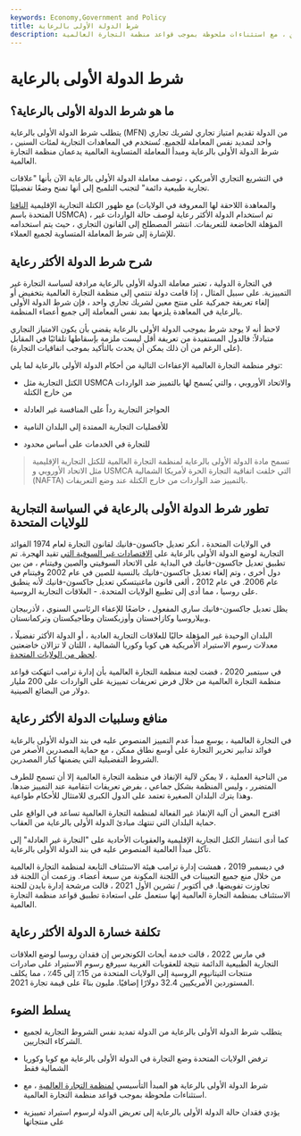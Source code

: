 ```yaml
---
keywords: Economy,Government and Policy
title: شرط الدولة الأولى بالرعاية
description: يتطلب بند الدولة الأولى بالرعاية من البلدان أن تعرض نفس الشروط التجارية لجميع الشركاء التجاريين ، مع استثناءات ملحوظة بموجب قواعد منظمة التجارة العالمية.
---
```


# شرط الدولة الأولى بالرعاية
## ما هو شرط الدولة الأولى بالرعاية؟

يتطلب شرط الدولة الأولى بالرعاية (MFN) من الدولة تقديم امتياز تجاري لشريك تجاري واحد لتمديد نفس المعاملة للجميع. تُستخدم في المعاهدات التجارية لمئات السنين ، شرط الدولة الأولى بالرعاية ومبدأ المعاملة المتساوية العالمية يدعمان منظمة التجارة العالمية.

في التشريع التجاري الأمريكي ، توصف معاملة الدولة الأولى بالرعاية الآن بأنها "علاقات تجارية طبيعية دائمة" لتجنب التلميح إلى أنها تمنح وضعًا تفضيليًا.

مع ظهور الكتلة التجارية الإقليمية [النافتا](/nafta) (والمعاهدة اللاحقة لها المعروفة في الولايات المتحدة باسم USMCA) ، تم استخدام الدولة الأكثر رعاية لوصف حالة الواردات غير المؤهلة الخاضعة للتعريفات. انتشر المصطلح إلى القانون التجاري ، حيث يتم استخدامه للإشارة إلى شرط المعاملة المتساوية لجميع العملاء.

## شرح شرط الدولة الأكثر رعاية

في التجارة الدولية ، تعتبر معاملة الدولة الأولى بالرعاية مرادفة لسياسة التجارة غير التمييزية. على سبيل المثال ، إذا قامت دولة تنتمي إلى منظمة التجارة العالمية بتخفيض أو إلغاء تعريفة جمركية على منتج معين لشريك تجاري واحد ، فإن شرط الدولة الأولى بالرعاية في المعاهدة يلزمها بمد نفس المعاملة إلى جميع أعضاء المنظمة.

لاحظ أنه لا يوجد شرط بموجب الدولة الأولى بالرعاية يقضي بأن يكون الامتياز التجاري متبادلاً: فالدول المستفيدة من تعريفة أقل ليست ملزمة بإسقاطها تلقائيًا في المقابل (على الرغم من أن ذلك يمكن أن يحدث بالتأكيد بموجب اتفاقيات التجارة).

توفر منظمة التجارة العالمية الإعفاءات التالية من أحكام الدولة الأولى بالرعاية لما يلي:

- الكتل التجارية مثل USMCA والاتحاد الأوروبي ، والتي يُسمح لها بالتمييز ضد الواردات من خارج الكتلة

- الحواجز التجارية رداً على المنافسة غير العادلة

- للأفضليات التجارية الممتدة إلى البلدان النامية

- للتجارة في الخدمات على أساس محدود

> تسمح مادة الدولة الأولى بالرعاية لمنظمة التجارة العالمية للكتل التجارية الإقليمية مثل الاتحاد الأوروبي و USMCA التي خلفت اتفاقية التجارة الحرة لأمريكا الشمالية (NAFTA) بالتمييز ضد الواردات من خارج الكتلة عند وضع التعريفات.

>

## تطور شرط الدولة الأولى بالرعاية في السياسة التجارية للولايات المتحدة

في الولايات المتحدة ، أنكر تعديل جاكسون-فانيك لقانون التجارة لعام 1974 الفوائد التجارية لوضع الدولة الأولى بالرعاية على [الاقتصادات غير السوقية التي](/command-economy) تقيد الهجرة. تم تطبيق تعديل جاكسون-فانيك في البداية على الاتحاد السوفيتي والصين وفيتنام ، من بين دول أخرى ، وتم إلغاء تعديل جاكسون-فانيك بالنسبة للصين في عام 2002 وفيتنام في عام 2006. في عام 2012 ، ألغى قانون ماغنيتسكي تعديل جاكسون-فانيك لأنه ينطبق على روسيا ، مما أدى إلى تطبيع الولايات المتحدة. - العلاقات التجارية الروسية.

يظل تعديل جاكسون-فانيك ساري المفعول ، خاضعًا للإعفاء الرئاسي السنوي ، لأذربيجان وبيلاروسيا وكازاخستان وأوزبكستان وطاجيكستان وتركمانستان.

البلدان الوحيدة غير المؤهلة حاليًا للعلاقات التجارية العادية ، أو الدولة الأكثر تفضيلًا ، معدلات رسوم الاستيراد الأمريكية هي كوبا وكوريا الشمالية ، اللتان لا تزالان خاضعتين [لحظر من الولايات المتحدة](/embargo).

في سبتمبر 2020 ، قضت لجنة منظمة التجارة العالمية بأن إدارة ترامب انتهكت قواعد منظمة التجارة العالمية من خلال فرض تعريفات تمييزية على الواردات على 200 مليار دولار من البضائع الصينية.

## منافع وسلبيات الدولة الأكثر رعاية

في التجارة العالمية ، يوسع مبدأ عدم التمييز المنصوص عليه في بند الدولة الأولى بالرعاية فوائد تدابير تحرير التجارة على أوسع نطاق ممكن ، مع حماية المصدرين الأصغر من الشروط التفضيلية التي يضمنها كبار المصدرين.

من الناحية العملية ، لا يمكن لآلية الإنفاذ في منظمة التجارة العالمية إلا أن تسمح للطرف المتضرر ، وليس المنظمة بشكل جماعي ، بفرض تعريفات انتقامية عند التمييز ضدها. وهذا يترك البلدان الصغيرة تعتمد على الدول الكبرى للامتثال للأحكام طواعية.

اقترح البعض أن آلية الإنفاذ غير الفعالة لمنظمة التجارة العالمية تساعد في الواقع على حماية البلدان التي تنتهك مبادئ الدولة الأولى بالرعاية من العقاب.

كما أدى انتشار الكتل التجارية الإقليمية والعقوبات الأحادية على "التجارة غير العادلة" إلى تآكل مبدأ العالمية المنصوص عليه في بند الدولة الأولى بالرعاية.

في ديسمبر 2019 ، همشت إدارة ترامب هيئة الاستئناف التابعة لمنظمة التجارة العالمية من خلال منع جميع التعيينات في اللجنة المكونة من سبعة أعضاء. وزعمت أن اللجنة قد تجاوزت تفويضها. في أكتوبر / تشرين الأول 2021 ، قالت مرشحة إدارة بايدن للجنة الاستئناف بمنظمة التجارة العالمية إنها ستعمل على استعادة تطبيق قواعد منظمة التجارة العالمية.

## تكلفة خسارة الدولة الأكثر رعاية

في مارس 2022 ، قالت خدمة أبحاث الكونجرس إن فقدان روسيا لوضع العلاقات التجارية الطبيعية الدائمة نتيجة للعقوبات الغربية سيرفع رسوم الاستيراد على صادرات منتجات التيتانيوم الروسية إلى الولايات المتحدة من 15٪ إلى 45٪ ، مما يكلف المستوردين الأمريكيين 32.4 دولارًا إضافيًا. مليون بناءً على قيمة تجارة 2021.

## يسلط الضوء

- يتطلب شرط الدولة الأولى بالرعاية من الدولة تمديد نفس الشروط التجارية لجميع الشركاء التجاريين.

- ترفض الولايات المتحدة وضع التجارة في الدولة الأولى بالرعاية مع كوبا وكوريا الشمالية فقط

- شرط الدولة الأولى بالرعاية هو المبدأ التأسيسي [لمنظمة التجارة العالمية](/wto) ، مع استثناءات ملحوظة بموجب قواعد منظمة التجارة العالمية.

- يؤدي فقدان حالة الدولة الأولى بالرعاية إلى تعريض الدولة لرسوم استيراد تمييزية على منتجاتها


